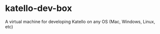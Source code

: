 katello-dev-box
===============

A virtual machine for developing Katello on any OS (Mac, Windows, Linux, etc)